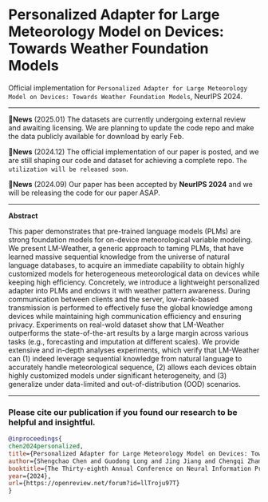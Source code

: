 # Personalized Adapter for Large Meteorology Model on Devices: Towards Weather Foundation Models

Official implementation for ``Personalized Adapter for Large Meteorology Model on Devices: Towards Weather Foundation Models``, NeurIPS 2024.

---
:triangular_flag_on_post:**News** (2025.01) The datasets are currently undergoing external review and awaiting licensing. We are planning to update the code repo and make the data publicly available for download by early Feb.

:triangular_flag_on_post:**News** (2024.12) The official implementation of our paper is posted, and we are still shaping our code and dataset for achieving a complete repo. ``The utilization will be released soon``.

:triangular_flag_on_post:**News** (2024.09) Our paper has been accepted by **NeurIPS 2024** and we will be releasing the code for our paper ASAP.

---

**Abstract**

This paper demonstrates that pre-trained language models (PLMs) are strong foundation models for on-device meteorological variable modeling. We present LM-Weather, a generic approach to taming PLMs, that have learned massive sequential knowledge from the universe of natural language databases, to acquire an immediate capability to obtain highly customized models for heterogeneous meteorological data on devices while keeping high efficiency. Concretely, we introduce a lightweight personalized adapter into PLMs and endows it with weather pattern awareness. During communication between clients and the server, low-rank-based transmission is performed to effectively fuse the global knowledge among devices while maintaining high communication efficiency and ensuring privacy. Experiments on real-wold dataset show that LM-Weather outperforms the state-of-the-art results by a large margin across various tasks (e.g., forecasting and imputation at different scales). We provide extensive and in-depth analyses experiments, which verify that LM-Weather can (1) indeed leverage sequential knowledge from natural language to accurately handle meteorological sequence, (2) allows each devices obtain highly customized models under significant heterogeneity, and (3) generalize under data-limited and out-of-distribution (OOD) scenarios.

---

### Please cite our publication if you found our research to be helpful and insightful.

```bibtex
@inproceedings{
chen2024personalized,
title={Personalized Adapter for Large Meteorology Model on Devices: Towards Weather Foundation Models},
author={Shengchao Chen and Guodong Long and Jing Jiang and Chengqi Zhang},
booktitle={The Thirty-eighth Annual Conference on Neural Information Processing Systems},
year={2024},
url={https://openreview.net/forum?id=llTroju97T}
}
